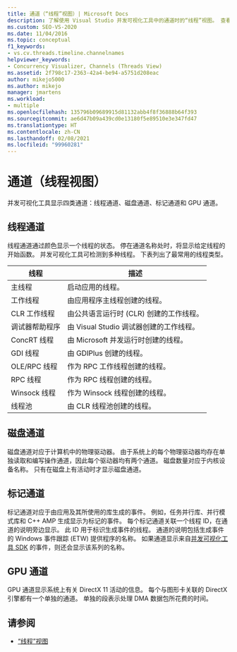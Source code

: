 ```yaml
---
title: 通道（“线程”视图）| Microsoft Docs
description: 了解使用 Visual Studio 并发可视化工具中的通道时的“线程”视图。 查看线程通道、磁盘通道、标记通道和 GPU 通道。
ms.custom: SEO-VS-2020
ms.date: 11/04/2016
ms.topic: conceptual
f1_keywords:
- vs.cv.threads.timeline.channelnames
helpviewer_keywords:
- Concurrency Visualizer, Channels (Threads View)
ms.assetid: 2f798c17-2363-42a4-be94-a5751d208eac
author: mikejo5000
ms.author: mikejo
manager: jmartens
ms.workload:
- multiple
ms.openlocfilehash: 135796b09689915d81132abb4f8f36888b64f393
ms.sourcegitcommit: ae6d47b09a439cd0e13180f5e89510e3e347fd47
ms.translationtype: HT
ms.contentlocale: zh-CN
ms.lasthandoff: 02/08/2021
ms.locfileid: "99960281"
---
```

# <a name="channels-threads-view"></a>通道（线程视图）
并发可视化工具显示四类通道：线程通道、磁盘通道、标记通道和 GPU 通道。

## <a name="thread-channels"></a>线程通道
 线程通道通过颜色显示一个线程的状态。 停在通道名称处时，将显示给定线程的开始函数。 并发可视化工具可检测到多种线程。 下表列出了最常用的线程类型。

|线程|描述|
|-|-|
|主线程|启动应用的线程。|
|工作线程|由应用程序主线程创建的线程。|
|CLR 工作线程|由公共语言运行时 (CLR) 创建的工作线程。|
|调试器帮助程序|由 Visual Studio 调试器创建的工作线程。|
|ConcRT 线程|由 Microsoft 并发运行时创建的线程。|
|GDI 线程|由 GDIPlus 创建的线程。|
|OLE/RPC 线程|作为 RPC 工作线程创建的线程。|
|RPC 线程|作为 RPC 线程创建的线程。|
|Winsock 线程|作为 Winsock 线程创建的线程。|
|线程池|由 CLR 线程池创建的线程。|

## <a name="disk-channels"></a>磁盘通道
 磁盘通道对应于计算机中的物理驱动器。 由于系统上的每个物理驱动器均存在单独读取和编写操作通道，因此每个驱动器均有两个通道。 磁盘数量对应于内核设备名称。 只有在磁盘上有活动时才显示磁盘通道。

## <a name="marker-channels"></a>标记通道
 标记通道对应于由应用及其所使用的库生成的事件。 例如，任务并行库、并行模式库和 C++ AMP 生成显示为标记的事件。 每个标记通道关联一个线程 ID，在通道的说明旁边显示。 此 ID 用于标识生成事件的线程。 通道的说明包括生成事件的 Windows 事件跟踪 (ETW) 提供程序的名称。 如果通道显示来自[并发可视化工具 SDK](../profiling/concurrency-visualizer-sdk.md) 的事件，则还会显示该系列的名称。

## <a name="gpu-channels"></a>GPU 通道
 GPU 通道显示系统上有关 DirectX 11 活动的信息。  每个与图形卡关联的 DirectX 引擎都有一个单独的通道。  单独的段表示处理 DMA 数据包所花费的时间。

## <a name="see-also"></a>请参阅
- [“线程”视图](../profiling/threads-view-parallel-performance.md)